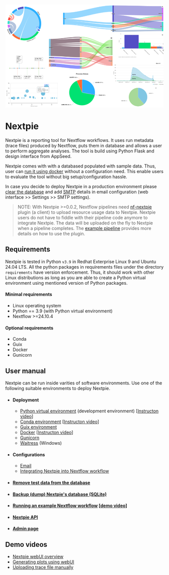 ![](assets/images/nextpie-plots.png)
# Nextpie

Nextpie is a reporting tool for Nextflow workflows. It uses run metadata (trace files) produced by Nextflow, puts them in database and allows a user to perform aggregate analyses. The tool is build using Python Flask and design interface from AppSeed.

Nextpie comes with with a databased populated with sample data. Thus, user can [run it using docker](docs/deploy-docker.md) without a configuration need. This enable users to evaluate the tool without big setup/configuration hassle.

In case you decide to deploy Nextpie in a production environment please [clear the database](docs/db-clear-test-data.md) and add [SMTP](docs/config-email.md) details in email configuration (web interface >> Settings >> SMTP settings). 

> NOTE: With Nextpie >=0.0.2, Nextflow pipelines need [nf-nextpie](https://github.com/bishwaG/nf-nextpie) plugin (a client) to upload resource usage data to Nextpie. Nextpie users do not have to fiddle with their pipeline code anymore to integrate Nextpie. The data will be uploaded on the fly to Nextpie when a pipeline completes. The [example pipeline](docs/nextflow-workflow.md) provides more details on how to use the plugin.

## Requirements
Nextpie is tested in Python `v3.9` in Redhat Exterprise Linux 9 and Ubuntu 24.04 LTS. All the python packages in requirements files under the directory `requirements` have version enforcement. Thus, it should work with other Linux distributions as long as you are able to create a Python virtual environment using mentioned version of Python packages. 

#### Minimal requirements
* Linux operating system
* Python == 3.9 (with Python virtual environment)
* Nextflow >=24.10.4

#### Optional requirements
* Conda
* Guix
* Docker
* Gunicorn

## User manual
Nextpie can be run inside varities of software environments. Use one of the following suitable environments to deploy Nextpie.

* #### Deployment
    - [Python virtual environment](docs/deploy-python.md) (development environment) [[Instructon video](https://youtu.be/dHXS6Gmq3Gw)]
    - [Conda environment](docs/deploy-conda.md) [[Instructon video](https://youtu.be/nSijblHforM)]
    - [Guix environment](docs/deploy-guix.md)
    - [Docker](docs/deploy-docker.md) [[Instructon video](https://youtu.be/dv2M-vaUkkw)]
    - [Gunicorn](docs/deploy-gunicorn.md)
    - [Waitress](docs/deploy-waitress.md) (Windows)

* #### Configurations
    - [Email](docs/config-email.md)
    - [Integrating Nextpie into Nextflow workflow](docs/configure.md)

* #### [Remove test data from the database](docs/db-clear-test-data.md)
* #### [Backup (dump) Nextpie's database (SQLite)](docs/db-dump.md)

* #### [Running an example Nextflow workflow](docs/nextflow-workflow.md) [[demo video](#)]
* #### [Nextpie API](docs/api.md)
* #### [Admin page](docs/admin.md)

## Demo videos
* [Nextpie webUI overview](#)
* [Generating plots using webUI](https://youtu.be/CrL1GM2gCLs)
* [Uploading trace file manually](#)
